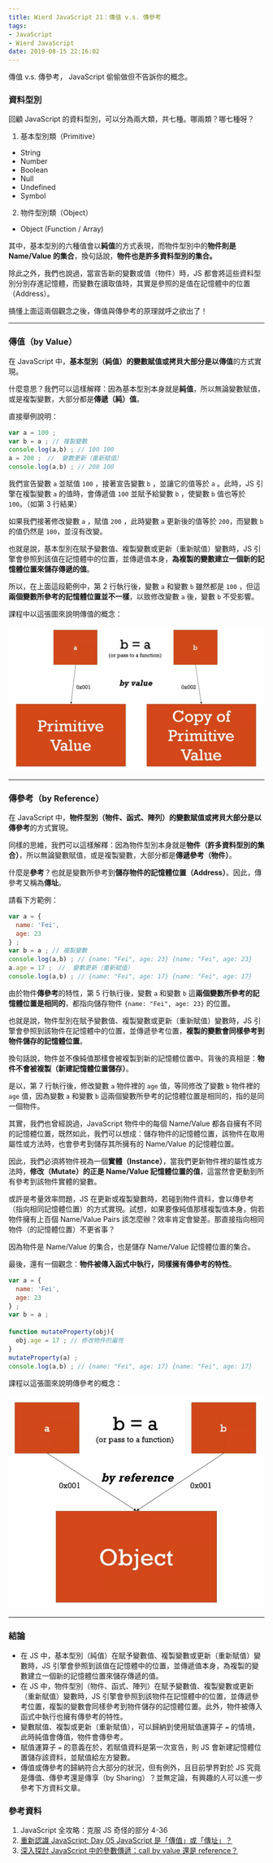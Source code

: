 ```yaml
---
title: Wierd JavaScript 21：傳值 v.s. 傳參考
tags:
- JavaScript
- Wierd JavaScript
date: 2019-08-15 22:16:02
---
```


傳值 v.s. 傳參考， JavaScript 偷偷做但不告訴你的概念。

<!-- more -->

### 資料型別

回顧 JavaScript 的資料型別，可以分為兩大類，共七種。哪兩類？哪七種呀？

1. 基本型別類（Primitive）
  * String
  * Number
  * Boolean
  * Null
  * Undefined
  * Symbol
2. 物件型別類（Object）
  * Object (Function / Array)

其中，基本型別的六種值會以**純值**的方式表現，而物件型別中的**物件則是 Name/Value 的集合**，換句話說，**物件也是許多資料型別的集合。**

除此之外，我們也說過，當宣告新的變數或值（物件）時，JS 都會將這些資料型別分別存進記憶體，而變數在讀取值時，其實是參照的是值在記憶體中的位置（Address）。

搞懂上面這兩個觀念之後，傳值與傳參考的原理就呼之欲出了！

<hr>

### 傳值（by Value）

在 JavaScript 中，**基本型別（純值）**的變數賦值或拷貝大部分是以**傳值**的方式實現。

什麼意思？我們可以這樣解釋：因為基本型別本身就是**純值**，所以無論變數賦值，或是複製變數，大部分都是**傳遞（純）值**。

直接舉例說明：

```javascript
var a = 100 ;
var b = a ; // 複製變數
console.log(a,b) ; // 100 100
a = 200 ;　//  變數更新（重新賦值）
console.log(a,b) ; // 200 100
```

我們宣告變數 `a` 並賦值 `100` ，接著宣告變數 `b` ，並讓它的值等於 `a` 。此時，JS 引擎在複製變數 `a` 的值時，會傳遞值 `100` 並賦予給變數 `b` ，使變數 `b` 值也等於 `100`。（如第 3 行結果）

如果我們接著修改變數 `a` ，賦值 `200` ，此時變數 `a` 更新後的值等於 `200`，而變數 `b` 的值仍然是 `100`，並沒有改變。

也就是說，基本型別在賦予變數值、複製變數或更新（重新賦值）變數時，JS 引擎會參照到該值在記憶體中的位置，並傳遞值本身，**為複製的變數建立一個新的記憶體位置來儲存傳遞的值**。

所以，在上面這段範例中，第 2 行執行後，變數 `a` 和變數 `b` 雖然都是 `100` ，但這**兩個變數所參考的記憶體位置並不一樣**，以致修改變數 `a` 後，變數 `b` 不受影響。

課程中以這張圖來說明傳值的概念：

![傳值：變數儲存新的純值到新的記憶體位置（圖片源自參考資料 1.）](./byValue.JPG)

<hr>

### 傳參考（by Reference）

在 JavaScript 中，**物件型別（物件、函式、陣列）**的變數賦值或拷貝大部分是以**傳參考**的方式實現。

同樣的思維，我們可以這樣解釋：因為物件型別本身就是**物件（許多資料型別的集合）**，所以無論變數賦值，或是複製變數，大部分都是**傳遞參考（物件）**。

什麼是**參考**？也就是變數所參考到**儲存物件的記憶體位置（Address）**。因此，傳參考又稱為**傳址**。

請看下方範例：

```javascript
var a = {
  name: 'Fei',
  age: 23
} ;
var b = a ; // 複製變數
console.log(a,b) ; // {name: "Fei", age: 23} {name: "Fei", age: 23}
a.age = 17 ;　//  變數更新（重新賦值）
console.log(a,b) ; // {name: "Fei", age: 17} {name: "Fei", age: 17}
```

由於物件**傳參考**的特性，第 5 行執行後，變數 `a` 和變數 `b` 這**兩個變數所參考的記憶體位置是相同的**，都指向儲存物件 `{name: "Fei", age: 23}` 的位置。

也就是說，物件型別在賦予變數值、複製變數或更新（重新賦值）變數時，JS 引擎會參照到該物件在記憶體中的位置，並傳遞參考位置，**複製的變數會同樣參考到物件儲存的記憶體位置**。

換句話說，物件並不像純值那樣會被複製到新的記憶體位置中。背後的真相是：**物件不會被複製（新建記憶體位置儲存）**。

是以，第 7 行執行後，修改變數 `a` 物件裡的 `age` 值，等同修改了變數 `b` 物件裡的 `age` 值，因為變數 `a` 和變數 `b` 這兩個變數所參考的記憶體位置是相同的，指的是同一個物件。

其實，我們也曾經說過，JavaScript 物件中的每個 Name/Value 都各自擁有不同的記憶體位置，既然如此，我們可以想成：儲存物件的記憶體位置，該物件在取用屬性或方法時，也會參考到儲存其所擁有的 Name/Value 的記憶體位置。

因此，我們必須將物件視為一個**實體（Instance）**，當我們更新物件裡的屬性或方法時，**修改（Mutate）**的正是 Name/Value 記憶體位置的**值**，這當然會更動到所有參考到該物件實體的變數。

或許是考量效率問題，JS 在更新或複製變數時，若碰到物件資料，會以傳參考（指向相同記憶體位置）的方式實現。試想，如果要像純值那樣複製值本身，倘若物件擁有上百個 Name/Value Pairs 該怎麼辦？效率肯定會變差。那直接指向相同物件（的記憶體位置）不更省事？

因為物件是 Name/Value 的集合，也是儲存 Name/Value 記憶體位置的集合。

最後，還有一個觀念：**物件被傳入函式中執行，同樣擁有傳參考的特性**。

```javascript
var a = {
  name: 'Fei',
  age: 23
} ;
var b = a ;

function mutateProperty(obj){
  obj.age = 17 ; // 修改物件的屬性
}
mutateProperty(a) ;
console.log(a,b) ; // {name: "Fei", age: 17} {name: "Fei", age: 17}
```

課程以這張圖來說明傳參考的概念：

![傳參考：變數會參考到相同物件的記憶體位置（圖片源自參考資料 1.）](./byReference.JPG)

<hr>

### 結論
* 在 JS 中，基本型別（純值）在賦予變數值、複製變數或更新（重新賦值）變數時，JS 引擎會參照到該值在記憶體中的位置，並傳遞值本身，為複製的變數建立一個新的記憶體位置來儲存傳遞的值。
* 在 JS 中，物件型別（物件、函式、陣列）在賦予變數值、複製變數或更新（重新賦值）變數時，JS 引擎會參照到該物件在記憶體中的位置，並傳遞參考位置，複製的變數會同樣參考到物件儲存的記憶體位置。此外，物件被傳入函式中執行也擁有傳參考的特性。
* 變數賦值、複製或更新（重新賦值），可以歸納到使用賦值運算子 `=` 的情境，此時純值會傳值，物件會傳參考。
* 賦值運算子 `=` 的意義在於，若賦值資料是第一次宣告，則 JS 會新建記憶體位置儲存該資料，並賦值給左方變數。
* 傳值或傳參考的歸納符合大部分的狀況，但有例外，且目前學界對於 JS 究竟是傳值、傳參考還是傳享（by Sharing）？並無定論，有興趣的人可以進一步參考下方資料文章。

### 參考資料
1. JavaScript 全攻略：克服 JS 奇怪的部分 4-36
2. [重新認識 JavaScript: Day 05 JavaScript 是「傳值」或「傳址」？](https://ithelp.ithome.com.tw/articles/10191057)
3. [深入探討 JavaScript 中的參數傳遞：call by value 還是 reference？](https://blog.techbridge.cc/2018/06/23/javascript-call-by-value-or-reference/)

